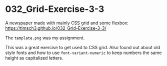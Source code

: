 # 032_Grid-Exercise-3-3

A newspaper made with mainly CSS grid and some flexbox: https://timsch3.github.io/032_Grid-Exercise-3-3/

The `template.png` was my assignment.

This was a great exercise to get used to CSS grid. Also found out about old style fonts and how to use `font-variant-numeric` to keep numbers the same height as capitalized letters.
